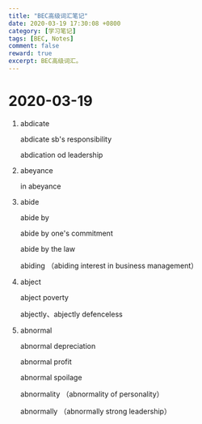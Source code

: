 ```yaml
---
title: "BEC高级词汇笔记"
date: 2020-03-19 17:30:08 +0800
category: [学习笔记]
tags: [BEC, Notes]
comment: false
reward: true
excerpt: BEC高级词汇。
---
```


# 2020-03-19

1. abdicate

   abdicate sb's responsibility

   abdication od leadership

2. abeyance

   in abeyance

3. abide

   abide by

   abide by one's commitment

   abide by the law

   abiding （abiding interest in business management）

4. abject

   abject poverty

   abjectly、abjectly defenceless

5. abnormal

   abnormal depreciation

   abnormal profit

   abnormal spoilage

   abnormality （abnormality of personality）

   abnormally （abnormally strong leadership）

